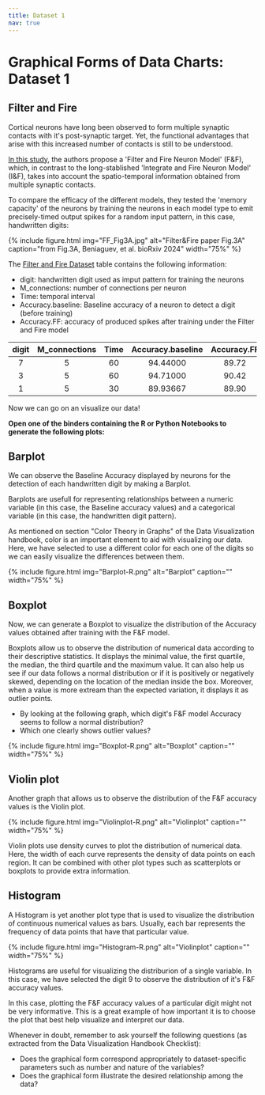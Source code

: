 ```yaml
---
title: Dataset 1
nav: true
---
```


# Graphical Forms of Data Charts: Dataset 1

## Filter and Fire 

Cortical neurons have long been observed to form multiple synaptic contacts with it's post-synaptic target. Yet, the functional advantages that arise with this increased number of contacts is still to be understood. 

[In this study](https://doi.org/10.1101/2022.01.28.478132), the authors propose a 'Filter and Fire Neuron Model' (F&F), which, in contrast to the long-stablished 'Integrate and Fire Neuron Model' (I&F), takes into account the spatio-temporal information obtained from multiple synaptic contacts. 

To compare the efficacy of the different models, they tested the 'memory capacity' of the neurons by training the neurons in each model type to emit precisely-timed output spikes for a random input pattern, in this case, handwritten digits:

{% include figure.html img="FF_Fig3A.jpg" alt="Filter&Fire paper Fig.3A" caption="from Fig.3A, Beniaguev, et al. bioRxiv 2024" width="75%" %}

The [Filter and Fire Dataset](https://www.kaggle.com/datasets/selfishgene/fiter-and-fire-paper) table contains the following information:

* digit: handwritten digit used as imput pattern for training the neurons
* M_connections: number of connections per neuron
* Time: temporal interval
* Accuracy.baseline: Baseline accuracy of a neuron to detect a digit (before training)
* Accuracy.FF: accuracy of produced spikes after training under the Filter and Fire model

| digit    | M_connections | Time    | Accuracy.baseline | Accuracy.FF |
| :------: | :-----------: | :-----: | :---------------: | :---------: |
| 7  | 5    |  60  | 94.44000  | 89.72   |
| 3 |   5   |  60  | 94.71000  | 90.42    |
| 1    | 5    |  30  | 89.93667	 | 89.90  |


Now we can go on an visualize our data!

**Open one of the binders containing the R or Python Notebooks to generate the following plots:**

## Barplot

We can observe the Baseline Accuracy displayed by neurons for the detection of each handwritten digit by making a Barplot.

Barplots are usefull for representing relationships between a numeric variable (in this case, the Baseline accuracy values) and a categorical variable (in this case, the handwritten digit pattern).

As mentioned on section "Color Theory in Graphs" of the Data Visualization handbook, color is an important element to aid with visualizing our data. Here, we have selected to use a different color for each one of the digits so we can easily visualize the differences between them. 

{% include figure.html img="Barplot-R.png" alt="Barplot" caption="" width="75%" %}

## Boxplot

Now, we can generate a Boxplot to visualize the distribution of the Accuracy values obtained after training with the F&F model. 

Boxplots allow us to observe the distribution of numerical data according to their descriptive statistics. It displays the minimal value, the first quartile, the median, the third quartile and the maximum value. It can also help us see if our data follows a normal distribution or if it is positively or negatively skewed, depending on the location of the median inside the box. Moreover, when a value is more extream than the expected variation, it displays it as outlier points.

* By looking at the following graph, which digit's F&F model Accuracy seems to follow a normal distribution? 
* Which one clearly shows outlier values? 

{% include figure.html img="Boxplot-R.png" alt="Boxplot" caption="" width="75%" %}

## Violin plot

Another graph that allows us to observe the distribution of the F&F accuracy values is the Violin plot.

{% include figure.html img="Violinplot-R.png" alt="Violinplot" caption="" width="75%" %}

Violin plots use density curves to plot the distribution of numerical data. Here, the width of each curve represents the density of data points on each region. It can be combined with other plot types such as scatterplots or boxplots to provide extra information.

## Histogram

A Histogram is yet another plot type that is used to visualize the distribution of continuous numerical values as bars. Usually, each bar represents the frequency of data points that have that particular value. 

{% include figure.html img="Histogram-R.png" alt="Violinplot" caption="" width="75%" %}

Histograms are useful for visualizing the distriburion of a single variable. In this case, we have selected the digit 9 to observe the distribution of it's F&F accuracy values. 

In this case, plotting the F&F accuracy values of a particular digit might not be very informative. This is a great example of how important it is to choose the plot that best help  visualize and interpret our data. 

Whenever in doubt, remember to ask yourself the following questions (as extracted from the Data Visualization Handbook Checklist):
- Does the graphical form correspond appropriately to dataset-specific parameters such as number and nature of the variables?
- Does the graphical form illustrate the desired relationship among the data?

